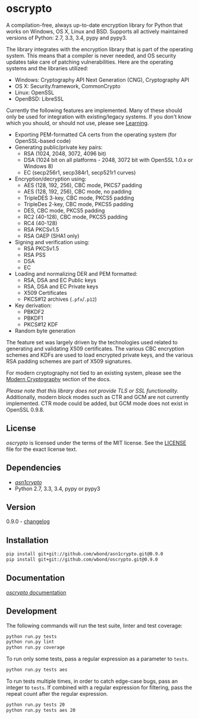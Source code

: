 # oscrypto

A compilation-free, always up-to-date encryption library for Python that works
on Windows, OS X, Linux and BSD. Supports all actively maintained versions
of Python: 2.7, 3.3, 3.4, pypy and pypy3.

The library integrates with the encryption library that is part of the operating
system. This means that a compiler is never needed, and OS security updates take
care of patching vulnerabilities. Here are the operating systems and the
libraries utilized:

 - Windows: Cryptography API Next Generation (CNG), Cryptography API
 - OS X: Security.framework, CommonCrypto
 - Linux: OpenSSL
 - OpenBSD: LibreSSL

Currently the following features are implemented. Many of these should only be
used for integration with existing/legacy systems. If you don't know which you
should, or should not use, please see [Learning](docs/readme.md#learning).

 - Exporting PEM-formatted CA certs from the operating system (for OpenSSL-based
   code)
 - Generating public/private key pairs:
   - RSA (1024, 2048, 3072, 4096 bit)
   - DSA (1024 bit on all platforms - 2048, 3072 bit with OpenSSL 1.0.x or
     Windows 8)
   - EC (secp256r1, secp384r1, secp521r1 curves)
 - Encryption/decryption using:
   - AES (128, 192, 256), CBC mode, PKCS7 padding
   - AES (128, 192, 256), CBC mode, no padding
   - TripleDES 3-key, CBC mode, PKCS5 padding
   - TripleDes 2-key, CBC mode, PKCS5 padding
   - DES, CBC mode, PKCS5 padding
   - RC2 (40-128), CBC mode, PKCS5 padding
   - RC4 (40-128)
   - RSA PKCSv1.5
   - RSA OAEP (SHA1 only)
 - Signing and verification using:
   - RSA PKCSv1.5
   - RSA PSS
   - DSA
   - EC
 - Loading and normalizing DER and PEM formatted:
   - RSA, DSA and EC Public keys
   - RSA, DSA and EC Private keys
   - X509 Certificates
   - PKCS#12 archives (`.pfx`/`.p12`)
 - Key derivation:
   - PBKDF2
   - PBKDF1
   - PKCS#12 KDF
 - Random byte generation

The feature set was largely driven by the technologies used related to
generating and validating X509 certificates. The various CBC encryption schemes
and KDFs are used to load encrypted private keys, and the various RSA padding
schemes are part of X509 signatures.

For modern cryptography not tied to an existing system, please see the
[Modern Cryptography](docs/readme.md#learning) section of the docs.

*Please note that this library does not provide TLS or SSL functionality.*
Additionally, modern block modes such as CTR and GCM are not currently
implemented. CTR mode could be added, but GCM mode does not exist in OpenSSL
0.9.8.

## License

*oscrypto* is licensed under the terms of the MIT license. See the
[LICENSE](LICENSE) file for the exact license text.

## Dependencies

 - [*asn1crypto*](https://github.com/wbond/asn1crypto)
 - Python 2.7, 3.3, 3.4, pypy or pypy3

## Version

0.9.0 - [changelog](changelog.md)

## Installation

```bash
pip install git+git://github.com/wbond/asn1crypto.git@0.9.0
pip install git+git://github.com/wbond/oscrypto.git@0.9.0
```

## Documentation

[*oscrypto* documentation](docs/readme.md)

## Development

The following commands will run the test suite, linter and test coverage:

```bash
python run.py tests
python run.py lint
python run.py coverage
```

To run only some tests, pass a regular expression as a parameter to `tests`.

```bash
python run.py tests aes
```

To run tests multiple times, in order to catch edge-case bugs, pass an integer
to `tests`. If combined with a regular expression for filtering, pass the
repeat count after the regular expression.

```bash
python run.py tests 20
python run.py tests aes 20
```
